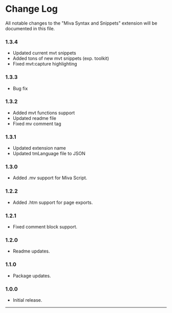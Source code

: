 # Change Log

All notable changes to the "Miva Syntax and Snippets" extension will be documented in this file.

### 1.3.4

- Updated current mvt snippets
- Added tons of new mvt snippets (exp. toolkit)
- Fixed mvt:capture highlighting

### 1.3.3

- Bug fix

### 1.3.2

- Added mvt functions support
- Updated readme file
- Fixed mv comment tag

### 1.3.1

- Updated extension name
- Updated tmLanguage file to JSON

### 1.3.0

- Added .mv support for Miva Script.

### 1.2.2

- Added .htm support for page exports.

### 1.2.1

- Fixed comment block support.

### 1.2.0

- Readme updates.

### 1.1.0

- Package updates.

### 1.0.0

- Initial release.

---
